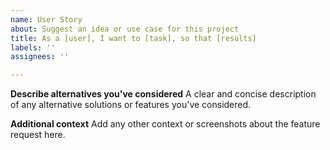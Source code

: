 ```yaml
---
name: User Story
about: Suggest an idea or use case for this project
title: As a [user], I want to [task], so that [results]
labels: ''
assignees: ''

---
```


**Describe alternatives you've considered**
A clear and concise description of any alternative solutions or features you've considered.

**Additional context**
Add any other context or screenshots about the feature request here.
